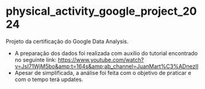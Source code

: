# physical_activity_google_project_2024
Projeto da certificação do Google Data Analysis. 

- A preparação dos dados foi realizada com auxílio do tutorial encontrado no seguinte link: https://www.youtube.com/watch?v=JsI71WjM5bo&amp;t=164s&amp;ab_channel=JuanMart%C3%ADnezII
- Apesar de simplificada, a análise foi feita com o objetivo de praticar e com o tempo terá updates.
